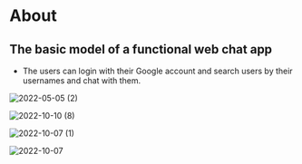 # About

## The basic model of a functional web chat app

- The users can login with their Google account and search users by their usernames and chat with them.

![2022-05-05 (2)](https://user-images.githubusercontent.com/91996303/233830652-cb312269-1b9e-42b6-8ccc-3be0ff44af94.png)

![2022-10-10 (8)](https://user-images.githubusercontent.com/91996303/233830497-a416ff04-cd19-4f7a-9f25-1aa5277547f9.png)

![2022-10-07 (1)](https://user-images.githubusercontent.com/91996303/233830541-6253c8c5-517e-4991-8b76-ff6559a2f76e.png)

![2022-10-07](https://user-images.githubusercontent.com/91996303/233830544-332933e6-0e8b-4900-a23c-2d45adcec0b4.png)
